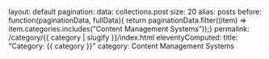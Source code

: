 layout: default
pagination:
  data: collections.post
  size: 20
  alias: posts
  before: function(paginationData, fullData){ return paginationData.filter((item)
    => item.categories.includes("Content Management Systems"));}
permalink: /category/{{ category | slugify }}/index.html
eleventyComputed:
  title: "Category: {{ category }}"
category: Content Management Systems
